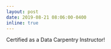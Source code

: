 ```yaml
---
layout: post
date: 2019-08-21 08:06:00-0400
inline: true
---
```


Certified as a Data Carpentry Instructor!
